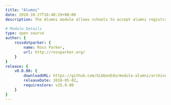 ```yaml
---
title: "Alumni"
date: 2018-10-27T16:40:29+08:00
description: The Alumni module allows schools to accept alumni registrations, and then link these to existing user accounts. 

# Module Details
type: open source
author: {
    rossdotparker: {
        name: Ross Parker,
        url: http://rossparker.org/
    }
}
release: {
    v0.0.00: {
        downloadURL: https://github.com/GibbonEdu/module-alumni/archive/v0.4.00.zip,
        releaseDate: 2018-05-02,
        requiresCore: v15.0.00
    }
}
---
```


